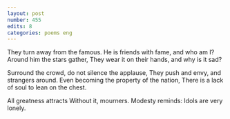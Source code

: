 ```yaml
---
layout: post
number: 455
edits: 8
categories: poems eng
---
```


They turn away from the famous.
He is friends with fame, and who am I?
Around him the stars gather,
They wear it on their hands, and why is it sad?

Surround the crowd, do not silence the applause,
They push and envy, and strangers around.
Even becoming the property of the nation,
There is a lack of soul to lean on the chest.

All greatness attracts
Without it, mourners.
Modesty reminds:
Idols are very lonely.
